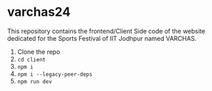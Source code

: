 # varchas24

This repository contains the frontend/Client Side code of the website dedicated for the Sports Festival of IIT Jodhpur named VARCHAS.

1. Clone the repo
2. `cd client`
3. `npm i`
4. `npm i --legacy-peer-deps`
5. `npm run dev`
